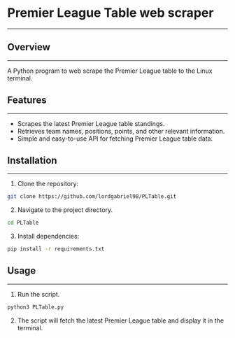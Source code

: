 # Premier League Table web scraper
---

## Overview
---

A Python program to web scrape the Premier League table to the Linux terminal.

## Features
---

- Scrapes the latest Premier League table standings.
- Retrieves team names, positions, points, and other relevant information.
- Simple and easy-to-use API for fetching Premier League table data.

## Installation
---
1. Clone the repository:

```bash
git clone https://github.com/lordgabriel98/PLTable.git
```
2. Navigate to the project directory.

```bash
cd PLTable
```
3. Install dependencies:

```bash
pip install -r requirements.txt
```
## Usage
---
1. Run the script.
```bash
python3 PLTable.py
```
2. The script will fetch the latest Premier League table and display it in the terminal.

 


